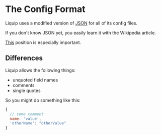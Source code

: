 # The Config Format

Liquip uses a modified version of [JSON](https://en.wikipedia.org/wiki/JSON) for all of its config
files.

If you don't know JSON yet, you easily learn it with the Wikipedia article.

[This](https://en.wikipedia.org/wiki/JSON#Data_types) position is especially important.

## Differences

Liquip allows the following things:

* unquoted field names
* comments
* single quotes

So you might do something like this:

```js
{
  // some comment
  name: 'value',
  'otherName': "otherValue"
}
```
